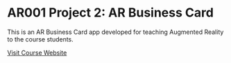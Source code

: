 # AR001 Project 2: AR Business Card
This is an AR Business Card app developed for teaching Augmented Reality to the course students.

[Visit Course Website](https://arcourse.netlify.app/)